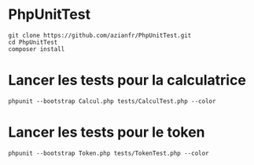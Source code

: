 # PhpUnitTest

```
git clone https://github.com/azianfr/PhpUnitTest.git
cd PhpUnitTest
composer install
```

Lancer les tests pour la calculatrice
=====

```
phpunit --bootstrap Calcul.php tests/CalculTest.php --color
```

Lancer les tests pour le token
====

```
phpunit --bootstrap Token.php tests/TokenTest.php --color
```
